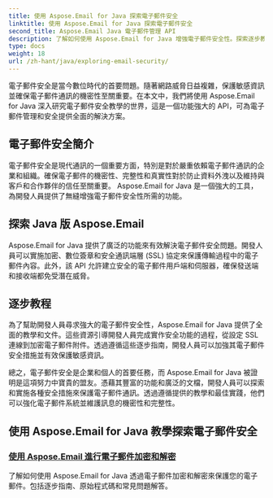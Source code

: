 ```yaml
---
title: 使用 Aspose.Email for Java 探索電子郵件安全
linktitle: 使用 Aspose.Email for Java 探索電子郵件安全
second_title: Aspose.Email Java 電子郵件管理 API
description: 了解如何使用 Aspose.Email for Java 增強電子郵件安全性。探索逐步教程和最佳實踐。
type: docs
weight: 18
url: /zh-hant/java/exploring-email-security/
---
```


電子郵件安全是當今數位時代的首要問題。隨著網路威脅日益複雜，保護敏感資訊並確保電子郵件通訊的機密性至關重要。在本文中，我們將使用 Aspose.Email for Java 深入研究電子郵件安全教學的世界，這是一個功能強大的 API，可為電子郵件管理和安全提供全面的解決方案。

## 電子郵件安全簡介

電子郵件安全是現代通訊的一個重要方面，特別是對於嚴重依賴電子郵件通訊的企業和組織。確保電子郵件的機密性、完整性和真實性對於防止資料外洩以及維持與客戶和合作夥伴的信任至關重要。 Aspose.Email for Java 是一個強大的工具，為開發人員提供了無縫增強電子郵件安全性所需的功能。

## 探索 Java 版 Aspose.Email

Aspose.Email for Java 提供了廣泛的功能來有效解決電子郵件安全問題。開發人員可以實施加密、數位簽章和安全通訊端層 (SSL) 協定來保護傳輸過程中的電子郵件內容。此外，該 API 允許建立安全的電子郵件用戶端和伺服器，確保發送端和接收端都免受潛在威脅。

## 逐步教程

為了幫助開發人員尋求強大的電子郵件安全性，Aspose.Email for Java 提供了全面的教學和文件。這些資源引導開發人員完成實作安全功能的過程，從設定 SSL 連線到加密電子郵件附件。透過遵循這些逐步指南，開發人員可以加強其電子郵件安全措施並有效保護敏感資訊。

總之，電子郵件安全是企業和個人的首要任務，而 Aspose.Email for Java 被證明是這項努力中寶貴的盟友。憑藉其豐富的功能和廣泛的文檔，開發人員可以探索和實施各種安全措施來保護電子郵件通訊。透過遵循提供的教學和最佳實踐，他們可以強化電子郵件系統並維護訊息的機密性和完整性。

## 使用 Aspose.Email for Java 教學探索電子郵件安全
### [使用 Aspose.Email 進行電子郵件加密和解密](./email-encryption-and-decryption/)
了解如何使用 Aspose.Email for Java 透過電子郵件加密和解密來保護您的電子郵件。包括逐步指南、原始程式碼和常見問題解答。
